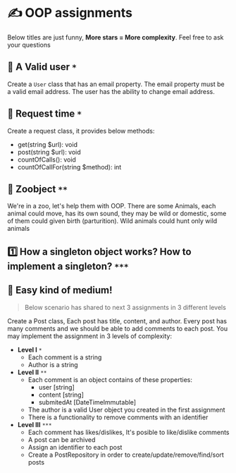 # ✍️ OOP assignments

Below titles are just funny, **More stars = More complexity**. Feel free to ask your questions
## 📧 A Valid user `*`
Create a `User` class that has an email property. The email property must be a valid email address. The user has the ability to change email address.

## 📡 Request time `*`
Create a request class, it provides below methods:
- get(string $url): void
- post(string $url): void
- countOfCalls(): void
- countOfCallFor(string $method): int

## 🦍 Zoobject `**`
We're in a zoo, let's help them with OOP.
There are some Animals, each animal could move, has its own sound, they may be wild or domestic, some of them could given birth (parturition). Wild animals could hunt only wild animals

## 1️⃣ How a singleton object works? How to implement a singleton? `***`
## 📰 Easy kind of medium!
> Below scenario has shared to next 3 assignments in 3 different levels

Create a Post class, Each post has title, content, and author. Every post has many comments and we should be able to add comments to each post. You may implement the assignment in 3 levels of complexity:

- **Level I** `*`
    - Each comment is a string
    - Author is a string
- **Level II** `**`
    - Each comment is an object contains of these properties:
        - user [string]
        - content [string]
        - submitedAt [DateTimeImmutable]
    - The author is a valid User object you created in the first assignment
    - There is a functionality to remove comments with an identifier
- **Level III** `***`
    - Each comment has likes/dislikes, It's posible to like/dislike comments
    - A post can be archived
    - Assign an identifier to each post
    - Create a PostRepository in order to create/update/remove/find/sort posts

